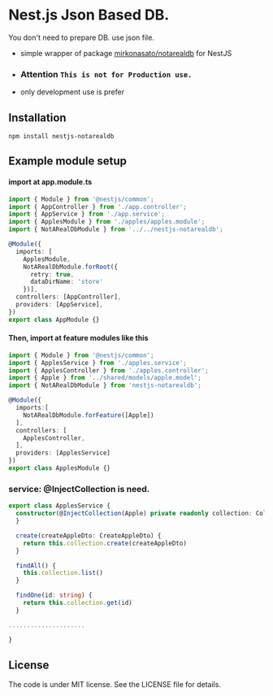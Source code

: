 # Nest.js Json Based DB.

You don't need to prepare DB. use json file.
 - simple wrapper of package [mirkonasato/notarealdb](https://github.com/mirkonasato/notarealdb) for NestJS
 - ### Attention `This is not for Production use.`
 - only development use is prefer

## Installation

```shell script
npm install nestjs-notarealdb

```

## Example module setup

#### import at app.module.ts
```typescript
import { Module } from '@nestjs/common';
import { AppController } from './app.controller';
import { AppService } from './app.service';
import { ApplesModule } from './apples/apples.module';
import { NotARealDbModule } from '../../nestjs-notarealdb';

@Module({
  imports: [
    ApplesModule,
    NotARealDbModule.forRoot({
      retry: true,
      dataDirName: 'store'
    })],
  controllers: [AppController],
  providers: [AppService],
})
export class AppModule {}

```
#### Then, import at feature modules like this
```typescript
import { Module } from '@nestjs/common';
import { ApplesService } from './apples.service';
import { ApplesController } from './apples.controller';
import { Apple } from '../shared/models/apple.model';
import { NotARealDbModule } from 'nestjs-notarealdb';

@Module({
  imports:[
    NotARealDbModule.forFeature([Apple])
  ],
  controllers: [
    ApplesController,
  ],
  providers: [ApplesService]
})
export class ApplesModule {}
```

### service: @InjectCollection is need.
```typescript
export class ApplesService {
  constructor(@InjectCollection(Apple) private readonly collection: Collection<Apple>) {
  }

  create(createAppleDto: CreateAppleDto) {
    return this.collection.create(createAppleDto)
  }

  findAll() {
    this.collection.list()
  }

  findOne(id: string) {
    return this.collection.get(id)
  }

.....................

}

````

## License
The code is under MIT license. See the LICENSE file for details.
